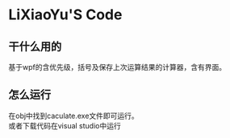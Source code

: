 # LiXiaoYu'S Code
## 干什么用的
基于wpf的含优先级，括号及保存上次运算结果的计算器，含有界面。
## 怎么运行
在obj中找到caculate.exe文件即可运行。     
或者下载代码在visual studio中运行